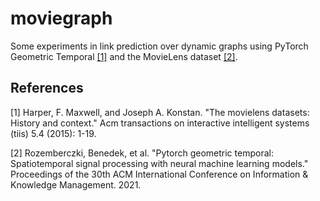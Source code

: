 # moviegraph

Some experiments in link prediction over dynamic graphs using PyTorch Geometric Temporal [[1]](#1) and the MovieLens dataset [[2]](#2).

## References
<a id="1">[1]</a> 
Harper, F. Maxwell, and Joseph A. Konstan. "The movielens datasets: History and context." Acm transactions on interactive intelligent systems (tiis) 5.4 (2015): 1-19.

<a id="2">[2]</a> 
Rozemberczki, Benedek, et al. "Pytorch geometric temporal: Spatiotemporal signal processing with neural machine learning models." Proceedings of the 30th ACM International Conference on Information & Knowledge Management. 2021.